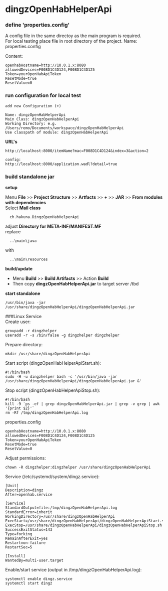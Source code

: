 # dingzOpenHabHelperApi

### define 'properties.config'
A config file in the same directoy as the main program is required.  
For local testing place file in root directory of the project.
Name: properties.config  
  
Content:
```
openhabHostname=http://10.0.1.x:8080
allowedDevices=F008D1C4D124,F008D1C4D125
Token=yourOpenHabApiToken
ResetMode=true
ResetValue=0
```

### run configuration for local test
```
add new Configuration (+)

Name: dingzOpenHabHelperApi
Main Class: dingzOpenHabHelperApi
Working Directory: e.g. /Users/remo/Documents/workspace/dingzOpenHabHelperApi
Use classpath of module: dingzOpenHabHelperApi
```

**URL's**
```
http://localhost:8000/itemName?mac=F008D1C4D124&index=3&action=2

config:
http://localhost:8000/application.wadl?detail=true
```

### build standalone jar
**setup**

Menu **File** >> **Project Structure** >> **Artfacts** >> **+** >> **JAR** >> **From modules with dependencies**  
Select **Mail class**  
```
  ch.hakuna.DingzOpenHabHelperApi
```
adjust **Directory for META-INF/MANIFEST.MF**  
replace
```  
  ..\main\java
```
  with  
```
  ..\main\resources
```
  
**build/update**
- Menu **Build** >> **Build Artifacts** >> Action **Build**
- Then copy **dingzOpenHabHelperApi.jar** to target server /tbd
  
**start standalone**  
``` 
/usr/bin/java -jar /usr/share/dingzOpenHabHelperApi/dingzOpenHabHelperApi.jar
```
  
###Linux Service  
Create user:
```
groupadd -r dingzhelper  
useradd -r -s /bin/false -g dingzhelper dingzhelper
```
Prepare directory:
```
mkdir /usr/share/dingzOpenHabHelperApi
```
Start script (dingzOpenHabHelperApiStart.sh):
```
#!/bin/bash
sudo -H -u dingzhelper bash -c '/usr/bin/java -jar /usr/share/dingzOpenHabHelperApi/dingzOpenHabHelperApi.jar &'
```
Stop script (dingzOpenHabHelperApiStop.sh):
```
#!/bin/bash
kill -9 `ps -ef | grep dingzOpenHabHelperApi.jar | grep -v grep | awk '{print $2}'`
rm -Rf /tmp/dingzOpenHabHelperApi.log
```
properties.config
```
openhabHostname=http://10.0.1.x:8080
allowedDevices=F008D1C4D124,F008D1C4D125
Token=yourOpenHabApiToken
ResetMode=true
ResetValue=0
```
Adjust permissions:
```
chown -R dingzhelper:dingzhelper /usr/share/dingzOpenHabHelperApi
```
Service (/etc/systemd/system/dingz.service):
```
[Unit]
Description=dingz
After=openhab.service

[Service]
StandardOutput=file:/tmp/dingzOpenHabHelperApi.log
StandardError=inherit
WorkingDirectory=/usr/share/dingzOpenHabHelperApi
ExecStart=/usr/share/dingzOpenHabHelperApi/dingzOpenHabHelperApiStart.sh
ExecStop=/usr/share/dingzOpenHabHelperApi/dingzOpenHabHelperApiStop.sh
SuccessExitStatus=143
Type=forking
RemainAfterExit=yes
Restart=on-failure
RestartSec=5

[Install]
WantedBy=multi-user.target
```
Enable/start service (output in /tmp/dingzOpenHabHelperApi.log):
```
systemctl enable dingz.service
systemctl start dingz
```
